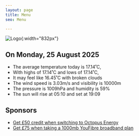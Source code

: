 ```yaml
---
layout: page
title: Menu
seo: Menu

---
```


![Logo](/images/logo.jpg){:width="832px"}

<!-- weather_marker starts -->
## On Monday, 25 August 2025

- The average temperature today is 17.14˚C,
- With highs of 17.14˚C and lows of 17.14˚C,
- It may feel like 16.45˚C with broken clouds
- The wind speed is 3.03m/s and visibility is 10000m
- The pressure is 1009hPa and humidity is 59%
- The sun will rise at 05:10 and set at 19:09

<!-- weather_marker ends -->

## Sponsors

- [Get £50 credit when switching to Octopus Energy](https://bit.ly/3oD1nnS)
- [Get £75 when taking a 1000mb YouFibre broadband plan](https://aklam.io/91zWhU?)
